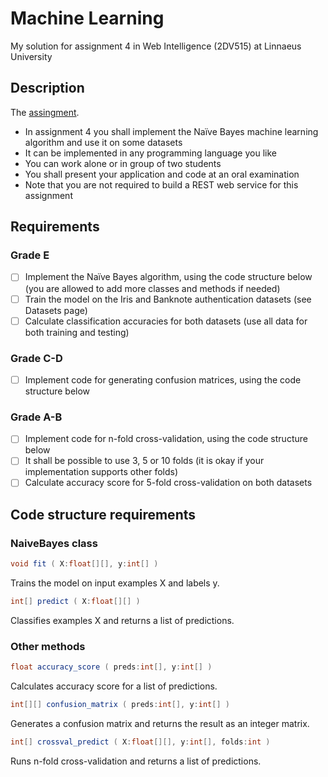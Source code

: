 # Machine Learning
My solution for assignment 4 in Web Intelligence (2DV515) at Linnaeus University

## Description
The [assingment](http://coursepress.lnu.se/kurs/web-intelligence/a4/).

- In assignment 4 you shall implement the Naïve Bayes machine learning algorithm and use it on some datasets
- It can be implemented in any programming language you like
- You can work alone or in group of two students
- You shall present your application and code at an oral examination
- Note that you are not required to build a REST web service for this assignment

## Requirements
### Grade E
- [ ] Implement the Naïve Bayes algorithm, using the code structure below (you are allowed to add more classes and methods if needed)
- [ ] Train the model on the Iris and Banknote authentication datasets (see Datasets page)
- [ ] Calculate classification accuracies for both datasets (use all data for both training and testing)

### Grade C-D
- [ ] Implement code for generating confusion matrices, using the code structure below

### Grade A-B
- [ ] Implement code for n-fold cross-validation, using the code structure below
- [ ] It shall be possible to use 3, 5 or 10 folds (it is okay if your implementation supports other folds)
- [ ] Calculate accuracy score for 5-fold cross-validation on both datasets

## Code structure requirements
### NaiveBayes class
```java
void fit ( X:float[][], y:int[] )
```
Trains the model on input examples X and labels y.

```java
int[] predict ( X:float[][] )
```
Classifies examples X and returns a list of predictions.

### Other methods
```java
float accuracy_score ( preds:int[], y:int[] )
```
Calculates accuracy score for a list of predictions.

```java
int[][] confusion_matrix ( preds:int[], y:int[] )
```
Generates a confusion matrix and returns the result as an integer matrix.

```java
int[] crossval_predict ( X:float[][], y:int[], folds:int )
```
Runs n-fold cross-validation and returns a list of predictions.
